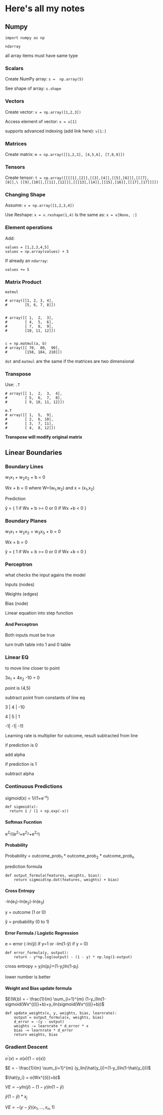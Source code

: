 # Here's all my notes

## Numpy

`import numpy as np`

`ndarray`

all array items must have same type

### Scalars

Create NumPy array:
`s =  np.array(5)`

See shape of array:
`s.shape`

### Vectors

Create vector: 
`v = np.array([1,2,3])`

Access element of vector: 
`x = v[1]`

supports advanced indexing (add link here):
`v[1:]`

### Matrices

Create matrix:
`m = np.array([[1,2,3], [4,5,6], [7,8,9]])`

### Tensors

Create tensor: 
`t = np.array([[[[1],[2]],[[3],[4]],[[5],[6]]],[[[7],[8]],\
    [[9],[10]],[[11],[12]]],[[[13],[14]],[[15],[16]],[[17],[17]]]])`

### Changing Shape

Assume:
`v = np.array([1,2,3,4])`

Use Reshape: 
`x = v.reshape(1,4)`
Is the same as: 
`x = v[None, :]`

### Element operations

Add:
```
values = [1,2,3,4,5]
values = np.array(values) + 5
```
If already an `ndarray`: 
```
values += 5
```

### Matrix Product

`matmul`

```
# array([[1, 2, 3, 4],
#        [5, 6, 7, 8]])


# array([[ 1,  2,  3],
#        [ 4,  5,  6],
#        [ 7,  8,  9],
#        [10, 11, 12]])


c = np.matmul(a, b)
# array([[ 70,  80,  90],
#        [158, 184, 210]])
```

`dot` and `matmul` are the same if the matrices are two dimensional

### Transpose

Use: `.T`

```
# array([[ 1,  2,  3,  4],
#        [ 5,  6,  7,  8],
#        [ 9, 10, 11, 12]])

m.T
# array([[ 1,  5,  9],
#        [ 2,  6, 10],
#        [ 3,  7, 11],
#        [ 4,  8, 12]])
```

**Transpose will modify original matrix**

## Linear Boundaries

### Boundary Lines

w<sub>1</sub>x<sub>1</sub> + w<sub>2</sub>x<sub>2</sub> + b = 0

Wx + b = 0 where W=(w<sub>1</sub>,w<sub>2</sub>) and x = (x<sub>1</sub>,x<sub>2</sub>)

Prediction

ŷ = { 1 if Wx + b >= 0 or 0 if Wx +b < 0 }

### Boundary Planes

w<sub>1</sub>x<sub>1</sub> + w<sub>2</sub>x<sub>2</sub> + w<sub>3</sub>x<sub>3</sub> + b = 0

Wx + b = 0

ŷ = { 1 if Wx + b >= 0 or 0 if Wx +b < 0 }

### Perceptron

what checks the input agains the model

Inputs (nodes)

Weights (edges)

Bias (node)

Linear equation into step function

#### And Perceptron

Both inputs must be true

turn truth table into 1 and 0 table

### Linear EQ

to move line closer to point

3x<sub>1</sub> + 4x<sub>2</sub> -10 = 0

point is (4,5)

subtract point from constants of line eq

3 | 4 | -10

4 | 5 | 1

-1| -1| -11

Learning rate is multiplier for outcome, result subtracted from line

if prediction is 0

add alpha

if prediction is 1 

subtract alpha

### Continuous Predictions

sigmoid(x) = 1/(1+e<sup>-x</sup>)
```
def sigmoid(x):
  return 1 / (1 + np.exp(-x))
```

#### Softmax Fucntion

e<sup>Z<sub>i</sub></sup>/(e<sup>Z<sub>1</sub></sup>+e<sup>Z<sub>2</sub></sup>+e<sup>Z<sub>n</sub></sup>)

#### Probability

Probability = outcome_prob<sub>1</sub> * outcome_prob<sub>2</sub> * outcome_prob<sub>n</sub>

prediction formula
```
def output_formula(features, weights, bias):
    return sigmoid(np.dot(features, weights) + bias)
```

#### Cross Entropy

-ln(e<sub>1</sub>)-ln(e<sub>2</sub>)-ln(e<sub>3</sub>)

y = outcome (1 or 0)

ŷ = probability (0 to 1)

#### Error Formula / Logistic Regression

e = error (-ln(ŷ) if y=1 or -lm(1-ŷ) if y = 0)

```
def error_formula(y, output):
    return - y*np.log(output) - (1 - y) * np.log(1-output)
```

cross entropy = y<sub>i</sub>ln(p<sub>i</sub>)+(1-y<sub>i</sub>)ln(1-p<sub>i</sub>)

lower number is better

#### Weight and Bias update formula

$E(W,b) = - \frac{1}{m} \sum_{i=1}^{m} (1-y_i)ln(1-sigmoid(Wx^{(i)}+b)+y_iln(sigmoid(Wx^{(i)}+b))$

```
def update_weights(x, y, weights, bias, learnrate):
    output = output_formula(x, weights, bias)
    d_error = -(y - output)
    weights -= learnrate * d_error * x
    bias -= learnrate * d_error
    return weights, bias
```

### Gradient Descent

$o^{\prime}(x) = o(x)(1-o(x))$

$E =  - \frac{1}{m} \sum_{i=1}^{m} (y_iln(\hat{y_i})+(1-y_i)ln(1-\hat{y_i}))$

$\hat{y_i} = o(Wx^{(i)}+b)$

$VE = -yln(\hat{y})-(1-y)ln(1-\hat{y})$

$\hat{y}(1-\hat{y})*x_j$

$VE = -(y-\hat{y})(x_1,\dots,x_n,1)$